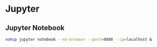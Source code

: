 # Jupyter

## Jupyter Notebook

```sh
nohup jupyter notebook --no-browser --port=8888 --ip=localhost &
```

